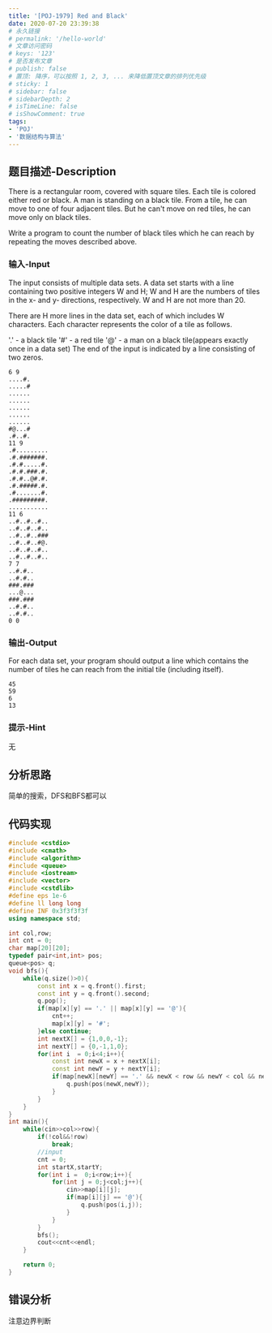 ```yaml
---
title: '[POJ-1979] Red and Black'
date: 2020-07-20 23:39:38
# 永久链接
# permalink: '/hello-world'
# 文章访问密码
# keys: '123'
# 是否发布文章
# publish: false
# 置顶: 降序，可以按照 1, 2, 3, ... 来降低置顶文章的排列优先级
# sticky: 1
# sidebar: false
# sidebarDepth: 2
# isTimeLine: false
# isShowComment: true
tags:
- 'POJ'
- '数据结构与算法'
---
```


## **题目描述-Description**
There is a rectangular room, covered with square tiles. Each tile is colored either red or black. A man is standing on a black tile. From a tile, he can move to one of four adjacent tiles. But he can't move on red tiles, he can move only on black tiles.

Write a program to count the number of black tiles which he can reach by repeating the moves described above.
### **输入-Input**
The input consists of multiple data sets. A data set starts with a line containing two positive integers W and H; W and H are the numbers of tiles in the x- and y- directions, respectively. W and H are not more than 20.

There are H more lines in the data set, each of which includes W characters. Each character represents the color of a tile as follows.

'.' - a black tile
'#' - a red tile
'@' - a man on a black tile(appears exactly once in a data set)
The end of the input is indicated by a line consisting of two zeros.
```
6 9
....#.
.....#
......
......
......
......
......
#@...#
.#..#.
11 9
.#.........
.#.#######.
.#.#.....#.
.#.#.###.#.
.#.#..@#.#.
.#.#####.#.
.#.......#.
.#########.
...........
11 6
..#..#..#..
..#..#..#..
..#..#..###
..#..#..#@.
..#..#..#..
..#..#..#..
7 7
..#.#..
..#.#..
###.###
...@...
###.###
..#.#..
..#.#..
0 0
```
### **输出-Output**
For each data set, your program should output a line which contains the number of tiles he can reach from the initial tile (including itself).
```
45
59
6
13
```
### **提示-Hint**
无
## **分析思路**
简单的搜索，DFS和BFS都可以
## **代码实现**
```cpp
#include <cstdio>
#include <cmath>
#include <algorithm>
#include <queue>
#include <iostream>
#include <vector>
#include <cstdlib>
#define eps 1e-6
#define ll long long
#define INF 0x3f3f3f3f
using namespace std;

int col,row;
int cnt = 0;
char map[20][20];
typedef pair<int,int> pos;
queue<pos> q;
void bfs(){
    while(q.size()>0){
        const int x = q.front().first;
        const int y = q.front().second;
        q.pop();
        if(map[x][y] == '.' || map[x][y] == '@'){
            cnt++;
            map[x][y] = '#';
        }else continue;
        int nextX[] = {1,0,0,-1};
        int nextY[] = {0,-1,1,0};
        for(int i  = 0;i<4;i++){
            const int newX = x + nextX[i];
            const int newY = y + nextY[i];
            if(map[newX][newY] == '.' && newX < row && newY < col && newX >= 0 && newY >= 0){
                q.push(pos(newX,newY));
            }
        }
    }
}
int main(){
    while(cin>>col>>row){
        if(!col&&!row)
            break;
        //input
        cnt = 0;
        int startX,startY;
        for(int i =  0;i<row;i++){
            for(int j = 0;j<col;j++){
                cin>>map[i][j];
                if(map[i][j] == '@'){
                    q.push(pos(i,j));
                }
            }
        }
        bfs();
        cout<<cnt<<endl;
    }

    return 0;
}
```
## **错误分析**
注意边界判断
